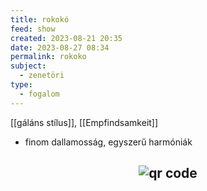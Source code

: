 ```yaml
---
title: rokokó
feed: show
created: 2023-08-21 20:35
date: 2023-08-27 08:34
permalink: rokoko
subject:
  - zenetöri
type:
  - fogalom
---
```


[[gáláns stílus]], [[Empfindsamkeit]]

- finom dallamosság, egyszerű harmóniák





## <p style="text-align: center;"><img src="https://chart.googleapis.com/chart?cht=qr&chl=https://notes.andrasdenes.com/rokoko&chs=180x180&choe=UTF-8&chld=L|2" alt="qr code"></p>

